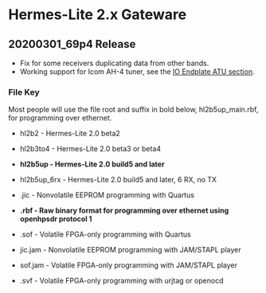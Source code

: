 Hermes-Lite 2.x Gateware
========================

## 20200301_69p4 Release

 * Fix for some receivers duplicating data from other bands.
 * Working support for Icom AH-4 tuner, see the [IO Endplate ATU section](https://github.com/softerhardware/Hermes-Lite2/tree/master/hardware/enclosure/endcaps/kf7o/hl2_40b#atu).

### File Key

Most people will use the file root and suffix in bold below, hl2b5up_main.rbf, for programming over ethernet.

* hl2b2 - Hermes-Lite 2.0 beta2
* hl2b3to4 - Hermes-Lite 2.0 beta3 or beta4
* **hl2b5up - Hermes-Lite 2.0 build5 and later**
* hl2b5up_6rx - Hermes-Lite 2.0 build5 and later, 6 RX, no TX

* .jic - Nonvolatile EEPROM programming with Quartus
* **.rbf - Raw binary format for programming over ethernet using openhpsdr protocol 1**
* .sof - Volatile FPGA-only programming with Quartus
* jic.jam - Nonvolatile EEPROM programming with JAM/STAPL player
* sof.jam - Volatile FPGA-only programming with JAM/STAPL player
* .svf - Volatile FPGA-only programming with urjtag or openocd 





